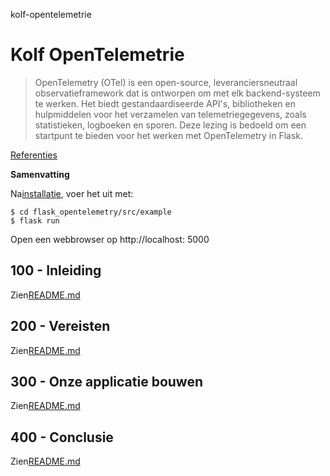 kolf-opentelemetrie

# Kolf OpenTelemetrie

> OpenTelemetry (OTel) is een open-source, leveranciersneutraal observatieframework dat is ontworpen om met elk backend-systeem te werken. Het biedt gestandaardiseerde API's, bibliotheken en hulpmiddelen voor het verzamelen van telemetriegegevens, zoals statistieken, logboeken en sporen. Deze lezing is bedoeld om een ​​startpunt te bieden voor het werken met OpenTelemetry in Flask.

[Referenties](./REFERENCES.md)

**Samenvatting**

Na[installatie](./300/100/README.md), voer het uit met:

    $ cd flask_opentelemetry/src/example
    $ flask run

Open een webbrowser op http&#x3A;//localhost: 5000

## 100 - Inleiding

Zien[README.md](./100/README.md)

## 200 - Vereisten

Zien[README.md](./200/README.md)

## 300 - Onze applicatie bouwen

Zien[README.md](./300/README.md)

## 400 - Conclusie

Zien[README.md](./400/README.md)
